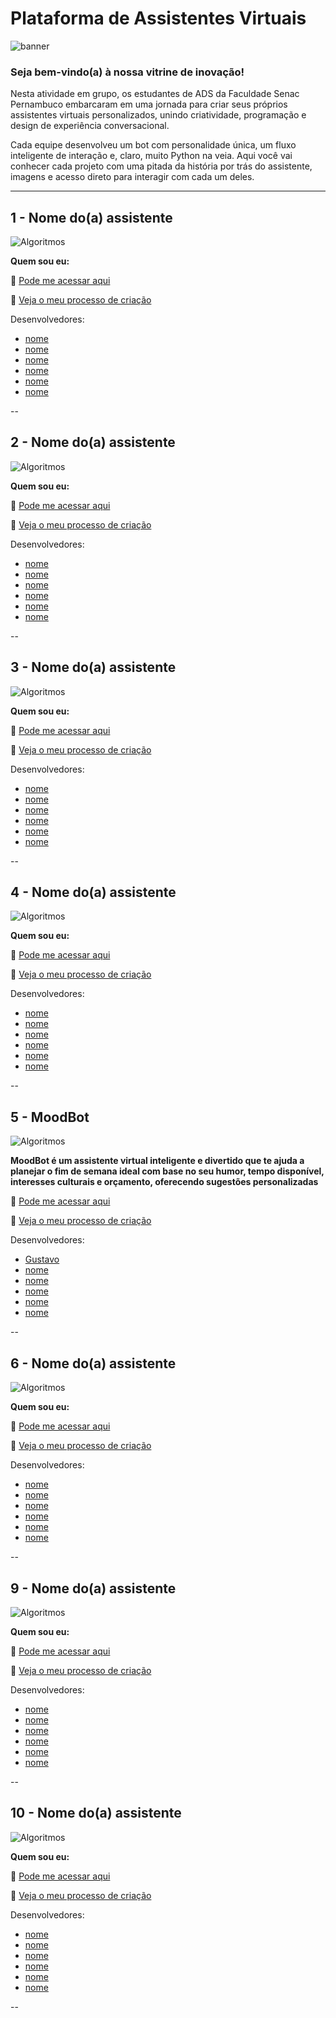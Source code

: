 # Plataforma de Assistentes Virtuais

![banner](https://github.com/devcode25/chatExpo-TADS045/blob/main/img/banner.png)

### Seja bem-vindo(a) à nossa vitrine de inovação!

Nesta atividade em grupo, os estudantes de ADS da Faculdade Senac Pernambuco embarcaram em uma jornada para criar seus próprios assistentes virtuais personalizados, unindo criatividade, programação e design de experiência conversacional.

Cada equipe desenvolveu um bot com personalidade única, um fluxo inteligente de interação e, claro, muito Python na veia. Aqui você vai conhecer cada projeto com uma pitada da história por trás do assistente, imagens e acesso direto para interagir com cada um deles.

---

## 1 - Nome do(a) assistente

![Algoritmos](https://via.placeholder.com/400x200?text=Algoritmos+Básicos)

**Quem sou eu:**

🔗 [Pode me acessar aqui](https://exemplo.com/atividade1)

🔗 [Veja o meu processo de criação](https://exemplo.com/atividade1)

Desenvolvedores:
- [nome](link)
- [nome](link)
- [nome](link)
- [nome](link)
- [nome](link)
- [nome](link)

--
## 2 - Nome do(a) assistente

![Algoritmos](https://via.placeholder.com/400x200?text=Algoritmos+Básicos)

**Quem sou eu:**

🔗 [Pode me acessar aqui](https://exemplo.com/atividade1)

🔗 [Veja o meu processo de criação](https://exemplo.com/atividade1)

Desenvolvedores:
- [nome](link)
- [nome](link)
- [nome](link)
- [nome](link)
- [nome](link)
- [nome](link)

--
## 3 - Nome do(a) assistente

![Algoritmos](https://via.placeholder.com/400x200?text=Algoritmos+Básicos)

**Quem sou eu:**

🔗 [Pode me acessar aqui](https://exemplo.com/atividade1)

🔗 [Veja o meu processo de criação](https://exemplo.com/atividade1)

Desenvolvedores:
- [nome](link)
- [nome](link)
- [nome](link)
- [nome](link)
- [nome](link)
- [nome](link)

--
## 4 - Nome do(a) assistente

![Algoritmos](https://via.placeholder.com/400x200?text=Algoritmos+Básicos)

**Quem sou eu:**

🔗 [Pode me acessar aqui](https://exemplo.com/atividade1)

🔗 [Veja o meu processo de criação](https://exemplo.com/atividade1)

Desenvolvedores:
- [nome](link)
- [nome](link)
- [nome](link)
- [nome](link)
- [nome](link)
- [nome](link)

--
## 5 - MoodBot

![Algoritmos](https://github.com/Gustavo-mouraDev/chatExpo-TADS045/blob/main/img/MoodBot.png)

**MoodBot é um assistente virtual inteligente e divertido que te ajuda a planejar o fim de semana ideal com base no seu humor, tempo disponível, interesses culturais e orçamento, oferecendo sugestões personalizadas**

🔗 [Pode me acessar aqui](https://colab.research.google.com/drive/1BxfiFj0l056B1HWY44i5-mAvIcN2OSme?usp=sharing)

🔗 [Veja o meu processo de criação](https://miro.com/app/board/uXjVI2Y3BOM=/?share_link_id=836623756375)

Desenvolvedores:
- [Gustavo](www.linkedin.com/in/gustavo-mouradev)
- [nome](link)
- [nome](link)
- [nome](link)
- [nome](link)
- [nome](link)

--
## 6 - Nome do(a) assistente

![Algoritmos](https://via.placeholder.com/400x200?text=Algoritmos+Básicos)

**Quem sou eu:**

🔗 [Pode me acessar aqui](https://exemplo.com/atividade1)

🔗 [Veja o meu processo de criação](https://exemplo.com/atividade1)

Desenvolvedores:
- [nome](link)
- [nome](link)
- [nome](link)
- [nome](link)
- [nome](link)
- [nome](link)

--
## 9 - Nome do(a) assistente

![Algoritmos](https://via.placeholder.com/400x200?text=Algoritmos+Básicos)

**Quem sou eu:**

🔗 [Pode me acessar aqui](https://exemplo.com/atividade1)

🔗 [Veja o meu processo de criação](https://exemplo.com/atividade1)

Desenvolvedores:
- [nome](link)
- [nome](link)
- [nome](link)
- [nome](link)
- [nome](link)
- [nome](link)

--
## 10 - Nome do(a) assistente

![Algoritmos](https://via.placeholder.com/400x200?text=Algoritmos+Básicos)

**Quem sou eu:**

🔗 [Pode me acessar aqui](https://exemplo.com/atividade1)

🔗 [Veja o meu processo de criação](https://exemplo.com/atividade1)

Desenvolvedores:
- [nome](link)
- [nome](link)
- [nome](link)
- [nome](link)
- [nome](link)
- [nome](link)

--
